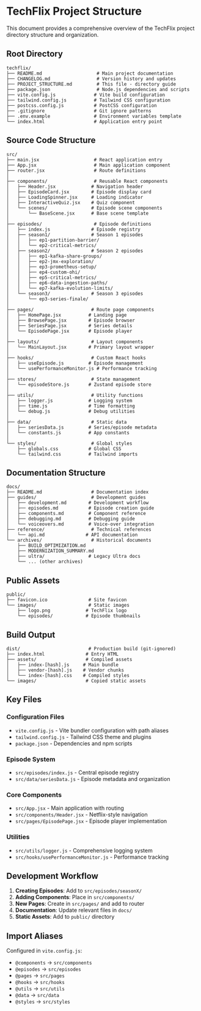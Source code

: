 # TechFlix Project Structure

This document provides a comprehensive overview of the TechFlix project directory structure and organization.

## Root Directory

```
techflix/
├── README.md                    # Main project documentation
├── CHANGELOG.md                 # Version history and updates
├── PROJECT_STRUCTURE.md         # This file - directory guide
├── package.json                 # Node.js dependencies and scripts
├── vite.config.js              # Vite build configuration
├── tailwind.config.js          # Tailwind CSS configuration
├── postcss.config.js           # PostCSS configuration
├── .gitignore                  # Git ignore patterns
├── .env.example                # Environment variables template
└── index.html                  # Application entry point
```

## Source Code Structure

```
src/
├── main.jsx                    # React application entry
├── App.jsx                     # Main application component
├── router.jsx                  # Route definitions
│
├── components/                 # Reusable React components
│   ├── Header.jsx             # Navigation header
│   ├── EpisodeCard.jsx        # Episode display card
│   ├── LoadingSpinner.jsx     # Loading indicator
│   ├── InteractiveQuiz.jsx    # Quiz component
│   └── scenes/                # Episode scene components
│       └── BaseScene.jsx      # Base scene template
│
├── episodes/                   # Episode definitions
│   ├── index.js               # Episode registry
│   ├── season1/               # Season 1 episodes
│   │   ├── ep1-partition-barrier/
│   │   └── ep2-critical-metrics/
│   ├── season2/               # Season 2 episodes
│   │   ├── ep1-kafka-share-groups/
│   │   ├── ep2-jmx-exploration/
│   │   ├── ep3-prometheus-setup/
│   │   ├── ep4-custom-ohi/
│   │   ├── ep5-critical-metrics/
│   │   ├── ep6-data-ingestion-paths/
│   │   └── ep7-kafka-evolution-limits/
│   └── season3/               # Season 3 episodes
│       └── ep3-series-finale/
│
├── pages/                     # Route page components
│   ├── HomePage.jsx          # Landing page
│   ├── BrowsePage.jsx        # Episode browser
│   ├── SeriesPage.jsx        # Series details
│   └── EpisodePage.jsx       # Episode player
│
├── layouts/                   # Layout components
│   └── MainLayout.jsx        # Primary layout wrapper
│
├── hooks/                     # Custom React hooks
│   ├── useEpisode.js         # Episode management
│   └── usePerformanceMonitor.js # Performance tracking
│
├── stores/                    # State management
│   └── episodeStore.js       # Zustand episode store
│
├── utils/                     # Utility functions
│   ├── logger.js             # Logging system
│   ├── time.js               # Time formatting
│   └── debug.js              # Debug utilities
│
├── data/                      # Static data
│   ├── seriesData.js         # Series/episode metadata
│   └── constants.js          # App constants
│
└── styles/                    # Global styles
    ├── globals.css           # Global CSS
    └── tailwind.css          # Tailwind imports
```

## Documentation Structure

```
docs/
├── README.md                  # Documentation index
├── guides/                    # Development guides
│   ├── development.md        # Development workflow
│   ├── episodes.md           # Episode creation guide
│   ├── components.md         # Component reference
│   ├── debugging.md          # Debugging guide
│   └── voiceovers.md         # Voice-over integration
├── reference/                 # Technical references
│   └── api.md               # API documentation
└── archives/                  # Historical documents
    ├── BUILD_OPTIMIZATION.md
    ├── MODERNIZATION_SUMMARY.md
    ├── ultra/                # Legacy Ultra docs
    └── ... (other archives)
```

## Public Assets

```
public/
├── favicon.ico               # Site favicon
└── images/                   # Static images
    ├── logo.png             # TechFlix logo
    └── episodes/            # Episode thumbnails
```

## Build Output

```
dist/                         # Production build (git-ignored)
├── index.html               # Entry HTML
├── assets/                  # Compiled assets
│   ├── index-[hash].js     # Main bundle
│   ├── vendor-[hash].js    # Vendor chunks
│   └── index-[hash].css    # Compiled styles
└── images/                  # Copied static assets
```

## Key Files

### Configuration Files
- `vite.config.js` - Vite bundler configuration with path aliases
- `tailwind.config.js` - Tailwind CSS theme and plugins
- `package.json` - Dependencies and npm scripts

### Episode System
- `src/episodes/index.js` - Central episode registry
- `src/data/seriesData.js` - Episode metadata and organization

### Core Components
- `src/App.jsx` - Main application with routing
- `src/components/Header.jsx` - Netflix-style navigation
- `src/pages/EpisodePage.jsx` - Episode player implementation

### Utilities
- `src/utils/logger.js` - Comprehensive logging system
- `src/hooks/usePerformanceMonitor.js` - Performance tracking

## Development Workflow

1. **Creating Episodes**: Add to `src/episodes/seasonX/`
2. **Adding Components**: Place in `src/components/`
3. **New Pages**: Create in `src/pages/` and add to router
4. **Documentation**: Update relevant files in `docs/`
5. **Static Assets**: Add to `public/` directory

## Import Aliases

Configured in `vite.config.js`:
- `@components` → `src/components`
- `@episodes` → `src/episodes`
- `@pages` → `src/pages`
- `@hooks` → `src/hooks`
- `@utils` → `src/utils`
- `@data` → `src/data`
- `@styles` → `src/styles`